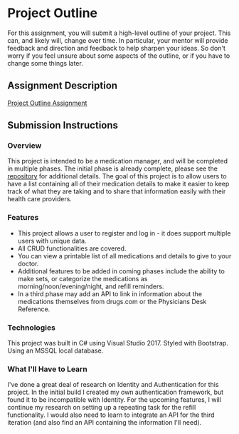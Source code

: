 # Project Outline
For this assignment, you will submit a high-level outline of your project. This can, and likely will, change over time. In particular, your mentor will provide feedback and direction and feedback to help sharpen your ideas. So don't worry if you feel unsure about some aspects of the outline, or if you have to change some things later.

## Assignment Description
[Project Outline Assignment](https://education.launchcode.org/liftoff/assignments/project-outline/)

## Submission Instructions

### Overview

This project is intended to be a medication manager, and will be completed in multiple phases. The initial phase is already complete, please see the [repository](https://github.com/GT-rc/MedManager) for additional details.
The goal of this project is to allow users to have a list containing all of their medication details to make it easier to keep track of what they are taking and to share that information easily with their health care providers.

### Features

- This project allows a user to register and log in - it does support multiple users with unique data.
- All CRUD functionalities are covered.
- You can view a printable list of all medications and details to give to your doctor.
- Additional features to be added in coming phases include the ability to make sets, or categorize the medications as morning/noon/evening/night, and refill reminders.
- In a third phase may add an API to link in information about the medications themselves from drugs.com or the Physicians Desk Reference.

### Technologies

This project was built in C# using Visual Studio 2017. Styled with Bootstrap. Using an MSSQL local database.

### What I'll Have to Learn

I've done a great deal of research on Identity and Authentication for this project. In the initial build I created my own authentication framework, but found it to be incompatible with Identity. For the upcoming features, I will continue my research on setting up a repeating task for the refill functionality. I would also need to learn to integrate an API for the third iteration (and also find an API containing the information I'll need).